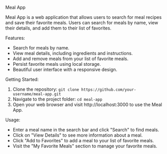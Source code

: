 Meal App

Meal App is a web application that allows users to search for meal recipes and save their favorite meals. Users can search for meals by name, view their details, and add them to their list of favorites.

Features:
- Search for meals by name.
- View meal details, including ingredients and instructions.
- Add and remove meals from your list of favorite meals.
- Persist favorite meals using local storage.
- Beautiful user interface with a responsive design.

Getting Started:
1. Clone the repository: `git clone https://github.com/your-username/meal-app.git`
2. Navigate to the project folder: `cd meal-app`
3. Open your web browser and visit http://localhost:3000 to use the Meal App.

Usage:
- Enter a meal name in the search bar and click "Search" to find meals.
- Click on "View Details" to see more information about a meal.
- Click "Add to Favorites" to add a meal to your list of favorite meals.
- Visit the "My Favorite Meals" section to manage your favorite meals.

